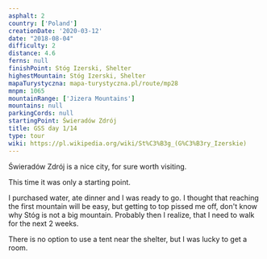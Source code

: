 ```yaml
---
asphalt: 2
country: ['Poland']
creationDate: '2020-03-12'
date: "2018-08-04"
difficulty: 2
distance: 4.6
ferns: null
finishPoint: Stóg Izerski, Shelter
highestMountain: Stóg Izerski, Shelter
mapaTurystyczna: mapa-turystyczna.pl/route/mp28
mnpm: 1065
mountainRange: ['Jizera Mountains']
mountains: null
parkingCords: null
startingPoint: Świeradów Zdrój
title: GSS day 1/14
type: tour
wiki: https://pl.wikipedia.org/wiki/St%C3%B3g_(G%C3%B3ry_Izerskie)
---
```


Świeradów Zdrój is a nice city, for sure worth visiting.

This time it was only a starting point.

I purchased water, ate dinner and I was ready to go. I thought that reaching the first mountain will be easy, but getting to top pissed me off, don't know why Stóg is not a big mountain. Probably then I realize, that I need to walk for the next 2 weeks.

There is no option to use a tent near the shelter, but I was lucky to get a room.

